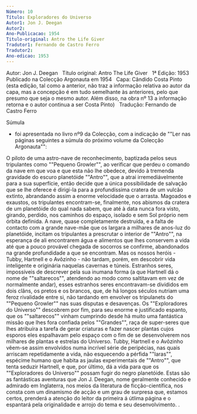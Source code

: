 ```yaml
---
Número: 10
Título: Exploradores do Universo
Autor1: Jon J. Deegan
Autor2: 
Ano-Publicacao: 1954
Titulo-original: Antro the Life Giver
Tradutor1: Fernando de Castro Ferro
Tradutor2: 
Ano-edicao: 1953
---
```

Autor: Jon J. Deegan
 
Título original: Antro The Life Giver
 
1ª Edição: 1953
 
Publicado na Colecção Argonauta em 1954
 
Capa: Cândido Costa Pinto (esta 
edição, tal como a anterior, não traz a informação relativa ao autor da capa, mas a concepção é
 em tudo semelhante às anteriores, pelo que presumo que seja o mesmo 
autor. Além disso, na obra nº 13 a informação retorna e o autor 
continua a ser Costa Pinto)
 
Tradução: Fernando de Castro Ferro

Súmula
 - foi apresentada no livro nº9 da Colecção, com a indicação de ""Ler nas
 páginas seguintes a súmula do próximo volume da Colecção Argonauta"":

O piloto de uma astro-nave de reconhecimento, baptizada pelos seus tripulantes como ""Pequeno Growler"", ao verificar que perdeu o comando da nave em que voa e que esta não lhe obedece, devido à tremenda gravidade do escuro planetóide ""Antro"", que a atrai irremediávelmente para a sua superfície, então decide que a única possibilidade de salvação que se lhe oferece é dirigi-la para a profundíssima cratera de um vulcão extinto, abrandando assim a enorme velocidade que o arrasta.
Magoados e exaustos, os tripulantes encontram-se, finalmente, nos abismos da cratera de um planetóide do qual nada sabem, que até à data nunca fora visto, girando, perdido, nos caminhos do espaço, isolado e sem Sol próprio nem órbita definida. A nave, quase completamente destruída, e a falta de contacto com a grande nave-mãe que os largara a milhares de anos-luz do planetóide, incitam os tripulantes a prescrutar o interior de ""Antro"", na esperança de ali encontrarem água e alimentos que lhes conservem a vida até que a pouco provável chegada de socorros se confirme, abandonados na grande profundidade a que se encontram.
Mas os nossos heróis - Tubby, Hartnell e o Avôzinho - não tardam, porém, em descobrir vida inteligente e originária naquelas cavernas e túneis. Estranhos seres, impossíveis de descrever pela sua inumana forma (a que Hartnell dá o nome de ""saltarecos"", atendendo ao modo como saltitavam em vez de normalmente andar), esses estranhos seres encontravam-se divididos em dois clãns, os pretos e os brancos, que, de há longos séculos nutriam uma feroz rivalidade entre si, não tardando em envolver os tripulanets do ""Pequeno Growler"" nas suas disputas e desavenças. Os ""Exploradores do Universo"" descobrem por fim, para seu enorme e justificado espanto, que os ""saltarecos"" vinham cumprindo desde há muito uma fantástica missão que lhes fora confiada pelos ""Grandes"", raça de super-seres que lhes atribuíra a tarefa de gerar criaturas e fazer nascer plantas cujos esporos eles espalhavam pelo espaço com o fim de se desenvolverem nos milhares de plantas e estrelas do Universo.
Tubby, Hartnell e o Avôzinho vêem-se assim envolvidos numa incrível série de peripécias, nas quais arriscam repetidamente a vida, não esquecendo a pérfida ""Iaras"", espécime humano que habita as jaulas experimentais de ""Antro"", que tenta seduzir Hartnell, e que, por último, dá a vida para que os ""Exploradores do Universo"" possam fugir do negro planetóide.
Estas são as fantásticas aventuras que Jon J. Deegan, nome geralmente conhecido e admirado em Inglaterra, nos meios da literatura de ficção-científica, nos consta com um dinamismo de acção e um grau de surpresa que, estamos certos, prenderá a atenção do leitor da primeira á útlima página e o espantará pela originalidade e arrojo do tema e seu desenvolvimento. 
.
